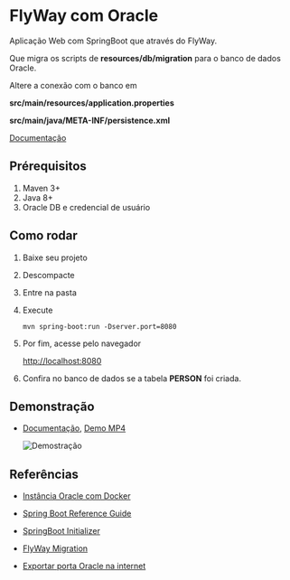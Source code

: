 # FlyWay com Oracle

Aplicação Web com SpringBoot que através do FlyWay.

Que migra os scripts de **resources/db/migration** para o banco de dados Oracle.


Altere a conexão com o banco em 

**src/main/resources/application.properties**

**src/main/java/META-INF/persistence.xml**


[Documentação](doc/ide-template-flyway.pdf)

## Prérequisitos

1. Maven 3+
2. Java 8+
3. Oracle DB e credencial de usuário 
 
## Como rodar

1. Baixe seu projeto 
2. Descompacte
3. Entre na pasta
4. Execute 

	```
	mvn spring-boot:run -Dserver.port=8080
	```

5. Por fim, acesse pelo navegador 

	[http://localhost:8080](http://localhost:8080)

6. Confira no banco de dados se a tabela **PERSON** foi criada.

## Demonstração

* [Documentação](doc/ide-template-flyway.pdf), [Demo MP4](doc/demo.mp4)

	![Demostração](doc/demo.gif)


## Referências

* [Instância Oracle com Docker](https://github.com/wnameless/docker-oracle-xe-11g)

* [Spring Boot Reference Guide](http://docs.spring.io/spring-boot/docs/current-SNAPSHOT/reference/htmlsingle/)

* [SpringBoot Initializer](https://start.spring.io/)

* [FlyWay Migration](https://flywaydb.org/documentation/migration/sql)

* [Exportar porta Oracle na internet](https://ngrok.com/docs#expose)
